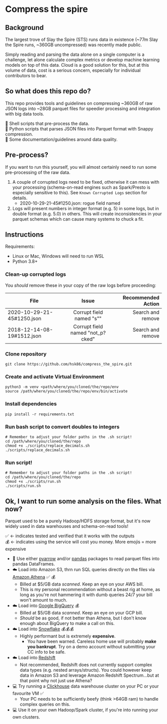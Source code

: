 # Compress the spire

## Background

The largest trove of Slay the Spire (STS) runs data in existence (~77m Slay the Spire runs, ~360GB uncompressed) was recently made public.

Simply reading and parsing the data alone on a single computer is a challenge, let alone calculate complex metrics or develop machine learning models on top of this data. Cloud is a good solution for this, but at this volume of data, cost is a serious concern, especially for individual contributors to bear.

## So what does this repo do?

This repo provides tools and guidelines on compressing ~360GB of raw JSON logs into ~28GB parquet files for speedier processing and integration with big data tools.

:shell: Shell scripts that pre-process the data.  
:snake: Python scripts that parses JSON files into Parquet format with Snappy compression.  
:page_facing_up: Some documentation/guidelines around data quality.

## Pre-process?

If you want to run this yourself, you will almost certainly need to run some pre-processing of the raw data.

1. A couple of corrupted logs need to be fixed, otherwise it can mess with your processing (schema-on-read engines such as Spark/Presto is especially sensitive to this). See `Known Corrupted Logs` section for details.
    - 2020-10-29-21-45#1250.json: rogue field named
2. Logs will present numbers in integer format (e.g. 5) in some logs, but in double format (e.g. 5.0) in others. This will create inconsistencies in your parquet schemas which can cause many systems to chuck a fit. 

## Instructions

Requirements:
- Linux or Mac, Windows will need to run WSL
- Python 3.8+

### Clean-up corrupted logs

You *should* remove these in your copy of the raw logs before proceeding:

| File       | Issue           | Recommended Action  |
| ------------- |:-------------:| -----:|
| 2020-10-29-21-45#1250.json | Corrupt field named "s\"" | Search and remove |
| 2018-12-14-08-19#1512.json | Corrupt field named "not_p?cked" | Search and remove |  

### Clone repository

```
git clone https://github.com/hsk86/compress_the_spire.git
```

### Create and activate Virtual Environment

```
python3 -m venv <path/where/you/cloned/the/repo/env
source /path/where/you/cloned/the/repo/env/bin/activate
```

### Install dependencies

```
pip install -r requirements.txt
```

### Run bash script to convert doubles to integers

```
# Remember to adjust your folder paths in the .sh script!
cd /path/where/you/cloned/the/repo
chmod +x ./scripts/replace_decimals.sh
./scripts/replace_decimals.sh
```

### Run script!

```
# Remember to adjust your folder paths in the .sh script!
cd /path/where/you/cloned/the/repo
chmod +x ./scripts/run.sh
./scripts/run.sh
```
  
## Ok, I want to run some analysis on the files. What now?

Parquet used to be a purely Hadoop/HDFS storage format, but it's now widely used in data warehouses and schema-on-read tools!

:white_check_mark: <- indicates tested and verified that it works with the outputs  
:moneybag: <- indicates using the service will cost you money. More emojis = more expensive

- :snake: Use either [pyarrow](https://arrow.apache.org/docs/python/) and/or [pandas](https://pandas.pydata.org/) packages to read parquet files into pandas DataFrames.
- :cloud: Load into Amazon S3, thrn run SQL queries directly on the files via [Amazon Athena](https://aws.amazon.com/athena/) :white_check_mark: :moneybag:
    - Billed at $5/GB data *scanned*. Keep an eye on your AWS bill.
    - This is my personal recommendation without a beast rig at home, as long as you're not hammering it with dumb queries 24/7 your bill won't amount to much. 
- :cloud: Load into [Google BigQuery](https://cloud.google.com/bigquery) :moneybag:
    - Billed at $5/GB data *scanned*. Keep an eye on your GCP bill.
    - *Should* be as good, if not better than Athena, but I don't know enough about BigQuery to make a call on this.
- :cloud: Load into [Snowflake](https://www.snowflake.com/) :moneybag::moneybag::moneybag:
    - Highly performant but is extremely **expensive**. 
        - You have been warned. Careless home use will probably **make you bankrupt**. Try on a demo account without submitting your CC info to be safe.
- :cloud: Load into [Redshift](https://aws.amazon.com/redshift/)
    - Not recommended, Redshift does not currently support complex data types (e.g. nested arrays/structs). You could however keep data in Amazon S3 and leverage Amazon Redshift Spectrum...but at that point why not just use Athena?
- :computer: Try running a [Clickhouse](https://clickhouse.tech/) data warehouse cluster on your PC or your favourite VM :white_check_mark:
    - Your PC needs to be sufficiently beefy (think >64GB ram) to handle complex queries on this.
- :computer: Use it on your own Hadoop/Spark cluster, if you're into running your own clusters.
